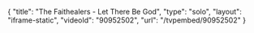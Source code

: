 {
    "title": "The Faithealers - Let There Be God",
    "type": "solo",
    "layout": "iframe-static",
    "videoId": "90952502",
    "url": "\/tvpembed\/90952502"
}